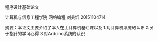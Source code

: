 
程序设计基础论文




 




  计算机与信息工程学院
网络编程
刘昊忻
20151104714



摘要：本论文主要介绍了本人在上计算机基础课以及
1.对计算机系统的认识
2.关于指针的学习心得
3.对Arduino系统的认识



















